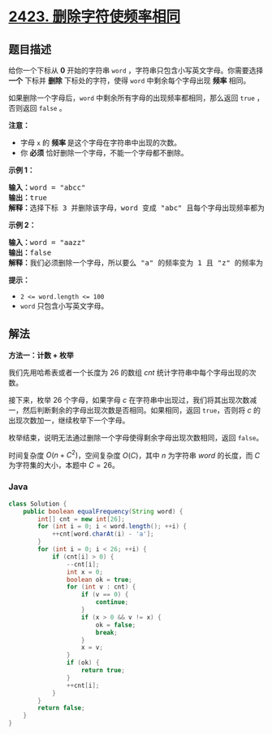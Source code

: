 # [2423. 删除字符使频率相同](https://leetcode.cn/problems/remove-letter-to-equalize-frequency)

## 题目描述

<p>给你一个下标从 <strong>0</strong>&nbsp;开始的字符串&nbsp;<code>word</code>&nbsp;，字符串只包含小写英文字母。你需要选择 <strong>一个</strong>&nbsp;下标并 <strong>删除</strong>&nbsp;下标处的字符，使得 <code>word</code>&nbsp;中剩余每个字母出现 <strong>频率</strong>&nbsp;相同。</p>

<p>如果删除一个字母后，<code>word</code>&nbsp;中剩余所有字母的出现频率都相同，那么返回 <code>true</code>&nbsp;，否则返回 <code>false</code>&nbsp;。</p>

<p><strong>注意：</strong></p>

<ul>
	<li>字母&nbsp;<code>x</code>&nbsp;的 <strong>频率</strong><strong>&nbsp;</strong>是这个字母在字符串中出现的次数。</li>
	<li>你 <strong>必须</strong>&nbsp;恰好删除一个字母，不能一个字母都不删除。</li>
</ul>

<p><strong>示例 1：</strong></p>

<pre><b>输入：</b>word = "abcc"
<b>输出：</b>true
<b>解释：</b>选择下标 3 并删除该字母，word 变成 "abc" 且每个字母出现频率都为 1 。
</pre>

<p><strong>示例 2：</strong></p>

<pre><b>输入：</b>word = "aazz"
<b>输出：</b>false
<b>解释：</b>我们必须删除一个字母，所以要么 "a" 的频率变为 1 且 "z" 的频率为 2 ，要么两个字母频率反过来。所以不可能让剩余所有字母出现频率相同。
</pre>

<p><strong>提示：</strong></p>

<ul>
	<li><code>2 &lt;= word.length &lt;= 100</code></li>
	<li><code>word</code>&nbsp;只包含小写英文字母。</li>
</ul>

## 解法

**方法一：计数 + 枚举**

我们先用哈希表或者一个长度为 $26$ 的数组 $cnt$ 统计字符串中每个字母出现的次数。

接下来，枚举 $26$ 个字母，如果字母 $c$ 在字符串中出现过，我们将其出现次数减一，然后判断剩余的字母出现次数是否相同。如果相同，返回 `true`，否则将 $c$ 的出现次数加一，继续枚举下一个字母。

枚举结束，说明无法通过删除一个字母使得剩余字母出现次数相同，返回 `false`。

时间复杂度 $O(n + C^2)$，空间复杂度 $O(C)$，其中 $n$ 为字符串 $word$ 的长度，而 $C$ 为字符集的大小，本题中 $C = 26$。

### **Java**

```java
class Solution {
    public boolean equalFrequency(String word) {
        int[] cnt = new int[26];
        for (int i = 0; i < word.length(); ++i) {
            ++cnt[word.charAt(i) - 'a'];
        }
        for (int i = 0; i < 26; ++i) {
            if (cnt[i] > 0) {
                --cnt[i];
                int x = 0;
                boolean ok = true;
                for (int v : cnt) {
                    if (v == 0) {
                        continue;
                    }
                    if (x > 0 && v != x) {
                        ok = false;
                        break;
                    }
                    x = v;
                }
                if (ok) {
                    return true;
                }
                ++cnt[i];
            }
        }
        return false;
    }
}
```
